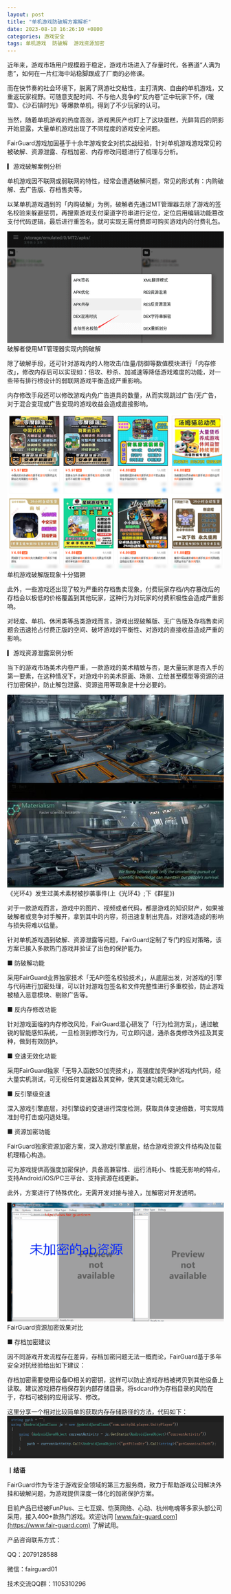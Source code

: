 ```yaml
---
layout: post
title: "单机游戏防破解方案解析"
date: 2023-08-10 16:26:10 +0800
categories: 游戏安全
tags: 单机游戏  防破解  游戏资源加密
---
```


近年来，游戏市场用户规模趋于稳定，游戏市场进入了存量时代，各赛道“人满为患”，如何在一片红海中站稳脚跟成了厂商的必修课。<!-- more -->  

而在快节奏的社会环境下，脱离了网游社交粘性，主打清爽、自由的单机游戏，又重返玩家视野。可随意支配时间、不与他人竞争的“反内卷”正中玩家下怀，《暖雪》、《沙石镇时光》等爆款单机，得到了不少玩家的认可。  

当然，随着单机游戏的热度高涨，游戏黑灰产也盯上了这块蛋糕，光鲜背后的阴影开始显露，大量单机游戏出现了不同程度的游戏安全问题。  

FairGuard游戏加固基于十余年游戏安全对抗实战经验，针对单机游戏游戏常见的被破解、资源泄露、存档加密、内存修改问题进行了梳理与分析。  

▎游戏破解案例分析  

单机游戏因不联网或弱联网的特性，经常会遭遇破解问题，常见的形式有：内购破解、去广告版、存档售卖等。  

以某单机游戏遇到的「内购破解」为例，破解者先通过MT管理器去除了游戏的签名校验来躲避惩罚，再搜索游戏支付渠道字符串进行定位，定位后用编辑功能篡改支付代码逻辑，最后进行重签名，就可实现无需付费即可购买游戏内的付费礼包。  

![315_21](/assets/res/202103/游戏破解案例动图2.gif)  
破解者使用MT管理器实现内购破解  

除了破解手段，还可针对游戏内的人物攻击/血量/防御等数值模块进行「内存修改」，修改内存后可以实现如：倍攻、秒杀、加减速等降低游戏难度的功能，对一些带有排行榜设计的弱联网游戏平衡造成严重影响。  

内存修改手段还可以修改游戏内免广告道具的数量，从而实现跳过广告/无广告，对于混合变现或广告变现的游戏收益会造成直接影响。  

![315_21](/assets/res/202103/网购.png)  
单机游戏破解版现象十分猖獗  

此外，一些游戏还出现了较为严重的存档售卖现象，付费玩家存档/内存篡改后的存档会以极低的价格覆盖到其他玩家，这种行为对玩家的付费积极性会造成严重影响。  

对轻度、单机、休闲类等品类游戏而言，游戏出现破解版、无广告版及存档售卖问题会迅速抢占付费正版的空间、破坏游戏的平衡性、对游戏的直接收益造成严重的影响。  

▎游戏资源泄露案例分析  

当下的游戏市场美术内卷严重，一款游戏的美术精致与否，是大量玩家是否入手的第一要素，在这种情况下，对游戏中的美术原画、场景、立绘甚至模型等资源的进行加密保护，防止解包泄露、资源盗用等现象是十分必要的。  

![315_21](/assets/res/202103/资源泄露抄袭.png)  
《光环4》发生过美术素材被抄袭事件(上《光环4》;下《群星》)  

对于一款游戏而言，游戏中的图片、视频或者代码，都是游戏的知识财产，如果被破解者或竞争对手解开，拿到其中的内容，将迅速复制出竞品，对游戏造成的影响与损失将难以估量。  

针对单机游戏遇到破解、资源泄露等问题，FairGuard定制了专门的应对策略，该方案已接入多款热门游戏并验证了出色的保护能力。  

■ 防破解功能  

采用FairGuard业界独家技术「无API签名校验技术」，从底层出发，对游戏的引擎与代码进行加密处理，可以针对游戏包签名和文件完整性进行多重校验，防止游戏被植入恶意模块、剔除广告等。  

■ 反内存修改功能  

针对游戏面临的内存修改风险，FairGuard潜心研发了「行为检测方案」，通过敏锐的智能感知系统，一旦检测到修改行为，可立即闪退，通杀各类修改外挂及其变种，做到有效防护。  

■ 变速无效化功能  

采用FairGuard独家「无导入函数SO加壳技术」，高强度加壳保护游戏内代码，经大量实机测试，可无视任何变速器及其变种，使其变速功能无效化。  

■ 反引擎级变速  

深入游戏引擎底层，对引擎级的变速进行深度检测，获取具体变速倍数，可实现精准封号打击或闪退处理。  

■ 资源加密功能  

FairGuard独家资源加密方案，深入游戏引擎底层，结合游戏资源文件结构及加载机理精心构造。  

可为游戏提供高强度加密保护，具备高兼容性、运行消耗小、性能无影响的特点，支持Android/iOS/PC三平台、支持资源在线更新。  

此外，方案进行了特殊优化，无需开发对接与接入，加解密对开发透明。  

![315_21](/assets/res/202103/ab资源加密对比.gif)  
FairGuard资源加密效果对比  

■ 存档加密建议  

因不同游戏开发流程存在差异，存档加密问题无法一概而论，FairGuard基于多年安全对抗经验给出如下建议：  

存档加密需要使用设备ID相关的密钥，这样可以防止游戏存档被拷贝到其他设备上读取。建议游戏把存档保存到内部存储目录。将sdcard作为存档目录的风险在于，存档可被别的应用读写、修改。  

这里分享一个相对比较简单的获取内存存储路径的方法，代码如下：  
![315_21](/assets/res/202103/内存储存路径.png)  


**丨结语**  

FairGuard作为专注于游戏安全领域的第三方服务商，致力于帮助游戏公司解决外挂和破解问题，为游戏提供深度一体化的加密保护方案。  

目前产品已经被FunPlus、三七互娱、恺英网络、心动、杭州电魂等多家头部公司采用，接入400+款热门游戏。欢迎访问 [www.fair-guard.com](https://www.fair-guard.com) 了解试用。    

产品咨询联系方式：  

QQ：2079128588  

微信：fairguard01  

技术交流QQ群：1105310296  
